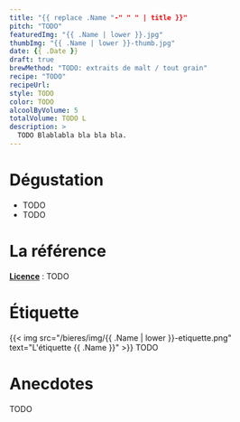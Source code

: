 ```yaml
---
title: "{{ replace .Name "-" " " | title }}"
pitch: "TODO"
featuredImg: "{{ .Name | lower }}.jpg"
thumbImg: "{{ .Name | lower }}-thumb.jpg"
date: {{ .Date }}
draft: true
brewMethod: "TODO: extraits de malt / tout grain"
recipe: "TODO"
recipeUrl: 
style: TODO
color: TODO
alcoolByVolume: 5
totalVolume: TODO L
description: >
  TODO Blablabla bla bla bla.
---
```


# Dégustation

- TODO
- TODO

# La référence

**[Licence](link-to-wikipedia "tooltip")** : TODO

# Étiquette

{{< img src="/bieres/img/{{ .Name | lower }}-etiquette.png" text="L'étiquette {{ .Name }}" >}}
TODO

# Anecdotes

TODO
